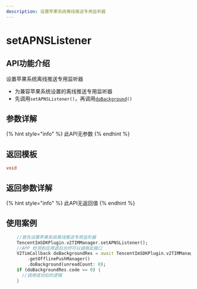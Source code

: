 ```yaml
---
description: 设置苹果系统离线推送专用监听器
---
```


# setAPNSListener

## API功能介绍

设置苹果系统离线推送专用监听器

* 为兼容苹果系统设置的离线推送专用监听器
* 先调用`setAPNSListener()`，再调用[`doBackground`](../v2timofflinepushmanager/dobackground.md)`()`

## 参数详解

{% hint style="info" %}
此API无参数
{% endhint %}

## 返回模板

```dart
void
```

## 返回参数详解

{% hint style="info" %}
此API无返回值
{% endhint %}

## 使用案例  &#x20;

```dart
    //首先设置苹果系统离线推送专用监听器
    TencentImSDKPlugin.v2TIMManager.setAPNSListener();
    //APP 检测到应用退后台时可以调用此接口
    V2TimCallback doBackgroundRes = await TencentImSDKPlugin.v2TIMManager
        .getOfflinePushManager()
        .doBackground(unreadCount: 0);
    if (doBackgroundRes.code == 0) {
      //调用成功后的逻辑
    }
```
